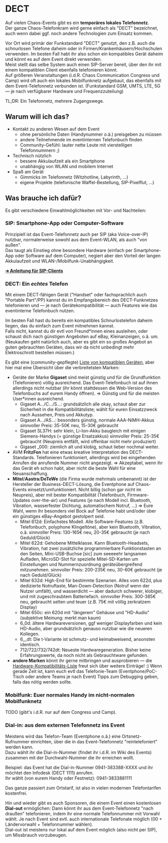 # DECT

Auf vielen Chaos-Events gibt es ein **temporäres lokales Telefonnetz**.  
Der ganze Chaos-Telefonkram wird gerne einfach als "DECT" bezeichnet, auch wenn dabei ggf. noch andere Technologien zum Einsatz kommen.

Vor Ort wird primär der Funkstandard "DECT" genutzt, den z.B. auch die schnurlosen Telefone daheim oder in Firmen/Krankenhäusern/Hochschulen verwenden. Im besten Fall habt ihr also schon ein kompatibles Gerät daheim und könnt es auf dem Event direkt verwenden.  
Meist stellt das selbe System auch einen SIP-Server bereit, über den ihr mit einem kompatiblen Client ebenfalls telefonieren könnt.  
Auf größeren Veranstaltungen (i.d.R. Chaos Communication Congress und Camp) wird oft auch ein lokales Mobilfunknetz aufgebaut, das ebenfalls mit dem Event-Telefonnetz verbunden ist. (Funkstandard GSM, UMTS, LTE, 5G — je nach verfügbarer Hardware und Frequenzzuteilung)

TL;DR: Ein Telefonnetz, mehrere Zugangswege.

## Warum will ich das?

- Kontakt zu anderen Wesen auf dem Event
  - ohne persönliche Daten (Handynummer o.ä.) preisgeben zu müssen
  - andere Teilnehmende im eventinternen Telefonbuch finden
  - Community-Gefühl: lauter nette Leute mit vierstelligen Telefonnummern ;)
- Technisch nützlich
  - bessere Akkulaufzeit als ein Smartphone
  - unabhängig von WLAN und mobilem Internet
- Spaß am Gerät
  - Gimmicks im Telefonnetz (Witzhotline, Labyrinth, …)
  - eigene Projekte (telefonische Waffel-Bestellung, SIP-Pixelflut, …)

## Was brauche ich dafür?

Es gibt verschiedene Einwahlmöglichkeiten mit Vor- und Nachteilen:

### SIP: Smartphone-App oder Computer-Software
Prinzipiell ist das Event-Telefonnetz auch per SIP (aka Voice-over-IP) nutzbar, normalerweise sowohl aus dem Event-WLAN, als auch "von außen".  
Das taugt als Einstieg ohne besondere Hardware (einfach per Smartphone-App oder Software auf dem Computer), negiert aber den Vorteil der langen Akkulaufzeit und WLAN-/Mobilfunk-Unabhängigkeit.

[**➔ Anleitung für SIP-Clients**](https://eventphone.de/doku/sip_configuration_hints)

### DECT: Ein _echtes_ Telefon
Mit einem DECT-fähigen Gerät ("Handset" oder fachsprachlich auch "Portable Part"/PP) kannst du im Empfangsbereich des DECT-Funknetzes telefonieren und — je nach Gerätekompatibilität — auch Features wie das eventinterne Telefonbuch nutzen.

Im besten Fall hast du bereits ein kompatibles Schnurlostelefon daheim liegen, das du einfach zum Event mitnehmen kannst.  
Falls nicht, kannst du dir evtl von Freund*innen eines ausleihen, oder schaust dich nach günstigen Angeboten auf eBay, Kleinanzeigen, o.ä. um. (Neukaufen geht natürlich auch, aber es gibt ein so großes Angebot an guten gebrauchten Geräten, dass wir da nicht unbedingt mehr Elektroschrott bestellen müssen.)

Es gibt eine (community-gepflegte) [Liste von kompatiblen Geräten](https://eventphone.de/doku/dect_phone_compatibility_list), aber hier mal eine Übersicht über die verbreitetsten Marken:

- Geräte der Marke **Gigaset** sind meist günstig und für die Grundfunktion (Telefonieren) völlig ausreichend. Das Event-Telefonbuch ist auf ihnen allerdings nicht nutzbar (ihr könnt stattdessen die Web-Version des Telefonbuchs auf eurem Handy öffnen).
  => Günstig und für die meisten User*innen ausreichend.
  - Gigaset A…/C…/S…: grundsätzlich alle okay, schaut aber zur Sicherheit in die Kompatibilitätsliste; wählt für euren Einsatzzweck nach Aussehen, Preis und Akkutyp.
  - Gigaset A…/AS…: besonders günstig, normale AAA-NiMH-Akkus
    sinnvoller Preis: 35-50€ neu, 15-30€ gebraucht
  - Gigaset SL37H: sehr klein, Li-Ion-Akku baugleich mit einigen Siemens-Handys (= günstige Ersatzakkus)
    sinnvoller Preis: 25-35€ gebraucht (Neupreis entfällt, wird offenbar nicht mehr produziert)
  - Gigaset _000: ziemlich alt und klobig, schaut lieber nochmal weiter.
- AVM **FritzFon** hat eine etwas kreative Interpretation des DECT-Standards. Telefonieren funktioniert, allerdings wird bei eingehenden Anrufen die anrufende Nummer nicht angezeigt.
  => Akzeptabel, wenn ihr das Gerät eh schon habt, aber nicht die beste Wahl für eine Neuanschaffung.
- **Mitel**/**Aastra**/**DeTeWe** (die Firma wurde mehrmals umbenannt) ist der Hersteller der Business-DECT-Lösung, die Eventphone auf Chaos-Events einsetzt/umfunktioniert. Nicht billig (schon gar nicht im Neupreis), aber mit bester Kompatibilität (Telefonbuch, Firmware-Updates over-the-air) und Features (je nach Modell incl. Bluetooth, Vibration, wasserfester Dichtung, automatischem Notruf, …)
  => Eure Wahl, wenn ihr besonders viel Bock auf Telefonie habt und/oder über ein günstiges eBay-Angebot gestolpert seid.
  - Mitel 612d: Einfachstes Modell. Alle Software-Features (z.B. Telefonbuch, polyphone Klingeltöne), aber kein Bluetooth, Vibration, o.ä.
    sinnvoller Preis: 130-165€ neu, 20-35€ gebraucht (je nach Geduld/Glück)
  - Mitel 622d: Gehobene Mittelklasse. Kann Bluetooth-Headsets, Vibration, hat zwei zusätzliche programmierbare Funktionstasten an den Seiten, Mini-USB-Buchse [sic] zum seeeeehr langsamen Aufladen, MicroSD-Slot für spezielle Mitel-SD-Karten um Einstellungen und Nummernzuordnung geräteübergreifend mitzunehmen.
    sinnvoller Preis: 200-235€ neu, 30-60€ gebraucht (je nach Geduld/Glück)
  - Mitel 632d: High-End für bestimmte Szenarien. Alles vom 622d, plus dedizierte Notruftaste, Man-Down-Detection (Notruf wenn der Nutzer umfällt), und wasserdicht — aber dadurch schwerer, klobiger, und mit zugeschraubtem Batteriefach.
    sinnvoller Preis: 300-385€ neu, gebraucht selten und teuer (z.B. 75€ mit völlig zerkratzem Display)
  - Mitel 650c: ein 620d mit "längerem" Gehäuse und "HD-Audio" (subjektive Meinung: merkt man kaum)
  - 6_0d: ältere Hardwareversionen, ggf weniger Displayfarben und kein HD-Audio, aber grundsätzlich genauso nutzbar wie die neueren Kollegen.
  - 6__dt: Die t-Variante ist schmutz- und keimabweisend, ansonsten identisch.
  - 712/722/732/742dt: Neueste Hardwaregeneration. Bisher keine Erfahrungswerte, da noch nicht als Gebrauchtware gefunden.
- **andere Marken** könnt ihr gerne mitbringen und ausprobieren — die [Hardware-Kompatibilitäts-Liste](https://eventphone.de/doku/dect_phone_compatibility_list) freut sich über weitere Einträge! :)
  Wenn gerade Zeit ist, kann euch evtl das Telefonie-Team (Eventphone/PoC-Tisch oder andere Teams je nach Event) Tipps zum Debugging geben, falls das nötig werden sollte.

### Mobilfunk: Euer normales Handy im nicht-normalen Mobilfunknetz
TODO (gibt's i.d.R. nur auf dem Congress und Camp).

### Dial-in: aus dem externen Telefonnetz ins Event
Meistens wird das Telefon-Team (Eventphone o.ä.) eine Ortsnetz-Rufnummer einrichten, über die in das Event-Telefonnetz "reintelefoniert" werden kann.  
Dazu wählt ihr die Dial-in-Nummer (findet ihr i.d.R. im Wiki des Events) zusammen mit der Durchwahl-Nummer die ihr erreichen wollt.

Beispiel: das Event hat die Dial-in-Nummer 0941-383388-XXXX und ihr möchtet den Infodesk (DECT 1111) anrufen.  
Ihr wählt (von eurem Handy oder Festnetz): 0941-3833881111

Das ganze passiert zum Ortstarif, ist also in vielen modernen Telefontarifen kostenfrei.

Hin und wieder gibt es auch Sponsoren, die einem Event einen kostenlosen **Dial-out** ermöglichen: Dann könnt ihr aus dem Event-Telefonnetz "nach draußen" telefonieren, indem ihr eine normale Telefonnummer mit Vorwahl wählt. Je nach Event sind evtl. auch internationale Telefonate möglich (00 + Ländervorwahl + Telefonnummer wählen).  
Dial-out ist meistens nur lokal auf dem Event möglich (also nicht per SIP), um Missbrauch vorzubeugen.




